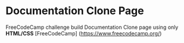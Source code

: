 # Documentation Clone Page

FreeCodeCamp challenge build Documentation Clone page using only **HTML/CSS**
[FreeCodeCamp] (https://www.freecodecamp.org/)
